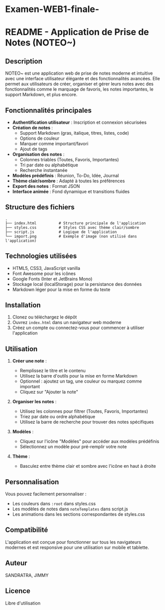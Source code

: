 # Examen-WEB1-finale-
# README - Application de Prise de Notes (NOTEO~)

## Description
NOTEO~ est une application web de prise de notes moderne et intuitive avec une interface utilisateur élégante et des fonctionnalités avancées. Elle permet aux utilisateurs de créer, organiser et gérer leurs notes avec des fonctionnalités comme le marquage de favoris, les notes importantes, le support Markdown, et plus encore.

## Fonctionnalités principales
- **Authentification utilisateur** : Inscription et connexion sécurisées
- **Création de notes** : 
  - Support Markdown (gras, italique, titres, listes, code)
  - Options de couleur
  - Marquer comme important/favori
  - Ajout de tags
- **Organisation des notes** : 
  - Colonnes triables (Toutes, Favoris, Importantes)
  - Tri par date ou alphabétique
  - Recherche instantanée
- **Modèles prédéfinis** : Réunion, To-Do, Idée, Journal
- **Thème clair/sombre** : Adapté à toutes les préférences
- **Export des notes** : Format JSON
- **Interface animée** : Fond dynamique et transitions fluides

## Structure des fichiers
```
.
├── index.html          # Structure principale de l'application
├── styles.css          # Styles CSS avec thème clair/sombre
├── script.js           # Logique de l'application
└── import.png          # Exemple d'image (non utilisé dans l'application)
```

## Technologies utilisées
- HTML5, CSS3, JavaScript vanilla
- Font Awesome pour les icônes
- Google Fonts (Inter et JetBrains Mono)
- Stockage local (localStorage) pour la persistance des données
- Markdown léger pour la mise en forme du texte

## Installation
1. Clonez ou téléchargez le dépôt
2. Ouvrez `index.html` dans un navigateur web moderne
3. Créez un compte ou connectez-vous pour commencer à utiliser l'application

## Utilisation
1. **Créer une note** :
   - Remplissez le titre et le contenu
   - Utilisez la barre d'outils pour la mise en forme Markdown
   - Optionnel : ajoutez un tag, une couleur ou marquez comme important
   - Cliquez sur "Ajouter la note"

2. **Organiser les notes** :
   - Utilisez les colonnes pour filtrer (Toutes, Favoris, Importantes)
   - Triez par date ou ordre alphabétique
   - Utilisez la barre de recherche pour trouver des notes spécifiques

3. **Modèles** :
   - Cliquez sur l'icône "Modèles" pour accéder aux modèles prédéfinis
   - Sélectionnez un modèle pour pré-remplir votre note

4. **Thème** :
   - Basculez entre thème clair et sombre avec l'icône en haut à droite

## Personnalisation
Vous pouvez facilement personnaliser :
- Les couleurs dans `:root` dans styles.css
- Les modèles de notes dans `noteTemplates` dans script.js
- Les animations dans les sections correspondantes de styles.css

## Compatibilité
L'application est conçue pour fonctionner sur tous les navigateurs modernes et est responsive pour une utilisation sur mobile et tablette.

## Auteur
SANDRATRA,
JIMMY

## Licence
Libre d'utilisation 
